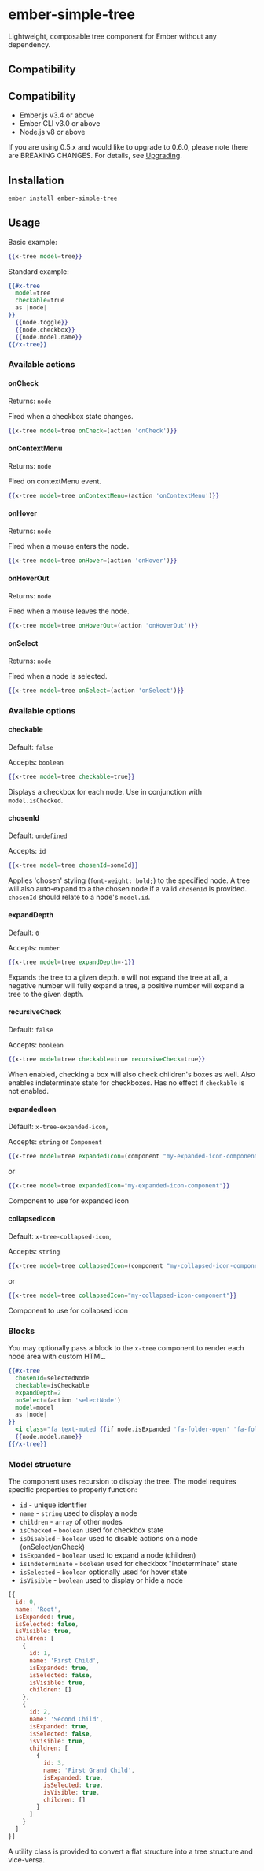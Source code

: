 # ember-simple-tree

Lightweight, composable tree component for Ember without any dependency.

## Compatibility

Compatibility
------------------------------------------------------------------------------

* Ember.js v3.4 or above
* Ember CLI v3.0 or above
* Node.js v8 or above

If you are using 0.5.x and would like to upgrade to 0.6.0, please note there
are BREAKING CHANGES. For details, see [Upgrading](UPGRADING.md).


## Installation

```bash
ember install ember-simple-tree
```


## Usage

Basic example:

```handlebars
{{x-tree model=tree}}
```

Standard example:

```handlebars
{{#x-tree
  model=tree
  checkable=true
  as |node|
}}
  {{node.toggle}}
  {{node.checkbox}}
  {{node.model.name}}
{{/x-tree}}
```

### Available actions

#### onCheck

Returns: `node`

Fired when a checkbox state changes.

```handlebars
{{x-tree model=tree onCheck=(action 'onCheck')}}
```

#### onContextMenu

Returns: `node`

Fired on contextMenu event.

```handlebars
{{x-tree model=tree onContextMenu=(action 'onContextMenu')}}
```

#### onHover

Returns: `node`

Fired when a mouse enters the node.

```handlebars
{{x-tree model=tree onHover=(action 'onHover')}}
```

#### onHoverOut

Returns: `node`

Fired when a mouse leaves the node.

```handlebars
{{x-tree model=tree onHoverOut=(action 'onHoverOut')}}
```

#### onSelect

Returns: `node`

Fired when a node is selected.

```handlebars
{{x-tree model=tree onSelect=(action 'onSelect')}}
```

### Available options

#### checkable

Default: `false`

Accepts: `boolean`

```handlebars
{{x-tree model=tree checkable=true}}
```

Displays a checkbox for each node.
Use in conjunction with `model.isChecked`.

#### chosenId

Default: `undefined`

Accepts: `id`

```handlebars
{{x-tree model=tree chosenId=someId}}
```

Applies 'chosen' styling (`font-weight: bold;`) to the specified node.
A tree will also auto-expand to a the chosen node if a valid `chosenId` is provided.
`chosenId` should relate to a node's `model.id`.

#### expandDepth

Default: `0`

Accepts: `number`

```handlebars
{{x-tree model=tree expandDepth=-1}}
```

Expands the tree to a given depth.
`0` will not expand the tree at all, a negative number will fully expand a tree, a positive number will expand a tree to the given depth.

#### recursiveCheck

Default: `false`

Accepts: `boolean`

```handlebars
{{x-tree model=tree checkable=true recursiveCheck=true}}
```

When enabled, checking a box will also check children's boxes as well. Also enables indeterminate state for checkboxes.
Has no effect if `checkable` is not enabled.

#### expandedIcon

Default: `x-tree-expanded-icon`,

Accepts: `string` or `Component`

```handlebars
{{x-tree model=tree expandedIcon=(component "my-expanded-icon-component")}}
```
or
```handlebars
{{x-tree model=tree expandedIcon="my-expanded-icon-component"}}
```

Component to use for expanded icon

#### collapsedIcon

Default: `x-tree-collapsed-icon`,

Accepts: `string`

```handlebars
{{x-tree model=tree collapsedIcon=(component "my-collapsed-icon-component")}}
```
or
```handlebars
{{x-tree model=tree collapsedIcon="my-collapsed-icon-component"}}
```

Component to use for collapsed icon

### Blocks

You may optionally pass a block to the `x-tree` component to render each node area with custom HTML.

```handlebars
{{#x-tree
  chosenId=selectedNode
  checkable=isCheckable
  expandDepth=2
  onSelect=(action 'selectNode')
  model=model
  as |node|
}}
  <i class="fa text-muted {{if node.isExpanded 'fa-folder-open' 'fa-folder'}}">&zwnj;</i>
  {{node.model.name}}
{{/x-tree}}
```


### Model structure
The component uses recursion to display the tree.
The model requires specific properties to properly function:
 - `id` - unique identifier
 - `name` - `string` used to display a node
 - `children` - `array` of other nodes
 - `isChecked` - `boolean` used for checkbox state
 - `isDisabled` - `boolean` used to disable actions on a node (onSelect/onCheck)
 - `isExpanded` - `boolean` used to expand a node (children)
 - `isIndeterminate` - `boolean` used for checkbox "indeterminate" state
 - `isSelected` - `boolean` optionally used for hover state
 - `isVisible` - `boolean` used to display or hide a node

```js
[{
  id: 0,
  name: 'Root',
  isExpanded: true,
  isSelected: false,
  isVisible: true,
  children: [
    {
      id: 1,
      name: 'First Child',
      isExpanded: true,
      isSelected: false,
      isVisible: true,
      children: []
    },
    {
      id: 2,
      name: 'Second Child',
      isExpanded: true,
      isSelected: false,
      isVisible: true,
      children: [
        {
          id: 3,
          name: 'First Grand Child',
          isExpanded: true,
          isSelected: true,
          isVisible: true,
          children: []
        }
      ]
    }
  ]
}]
```

A utility class is provided to convert a flat structure into a tree structure and vice-versa.
